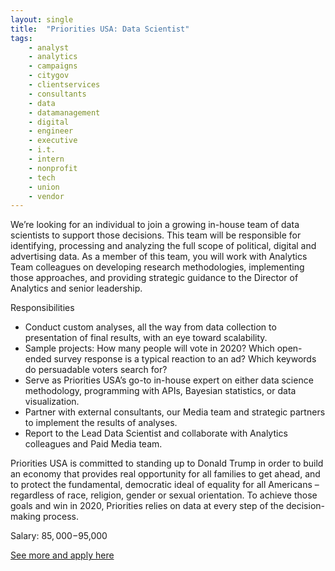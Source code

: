 ```yaml
---
layout: single
title:  "Priorities USA: Data Scientist"
tags: 
    - analyst
    - analytics
    - campaigns
    - citygov
    - clientservices
    - consultants
    - data
    - datamanagement
    - digital
    - engineer
    - executive
    - i.t.
    - intern
    - nonprofit
    - tech
    - union
    - vendor
---
```



We’re looking for an individual to join a growing in-house team of data scientists to support those decisions. This team will be responsible for identifying, processing and analyzing the full scope of political, digital and advertising data. As a member of this team, you will work with Analytics Team colleagues on developing research methodologies, implementing those approaches, and providing strategic guidance to the Director of Analytics and senior leadership.


Responsibilities
* Conduct custom analyses, all the way from data collection to presentation of final results, with an eye toward scalability. 
* Sample projects: How many people will vote in 2020? Which open-ended survey response is a typical reaction to an ad? Which keywords do persuadable voters search for? 
* Serve as Priorities USA’s go-to in-house expert on either data science methodology, programming with APIs, Bayesian statistics, or data visualization. 
* Partner with external consultants, our Media team and strategic partners to implement the results of analyses. 
* Report to the Lead Data Scientist and collaborate with Analytics colleagues and Paid Media team.


Priorities USA is committed to standing up to Donald Trump in order to build an economy that provides real opportunity for all families to get ahead, and to protect the fundamental, democratic ideal of equality for all Americans – regardless of race, religion, gender or sexual orientation. To achieve those goals and win in 2020, Priorities relies on data at every step of the decision-making process. 


Salary: $85,000-$95,000


[See more and apply here](https://jobs.lever.co/priorities/6c63e0f0-6d24-4c23-acb0-3e1afe48e05b)
